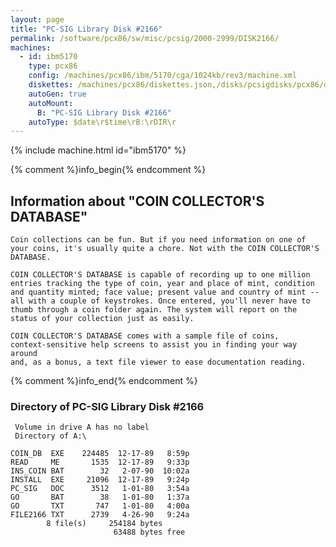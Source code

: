 ```yaml
---
layout: page
title: "PC-SIG Library Disk #2166"
permalink: /software/pcx86/sw/misc/pcsig/2000-2999/DISK2166/
machines:
  - id: ibm5170
    type: pcx86
    config: /machines/pcx86/ibm/5170/cga/1024kb/rev3/machine.xml
    diskettes: /machines/pcx86/diskettes.json,/disks/pcsigdisks/pcx86/diskettes.json
    autoGen: true
    autoMount:
      B: "PC-SIG Library Disk #2166"
    autoType: $date\r$time\rB:\rDIR\r
---
```


{% include machine.html id="ibm5170" %}

{% comment %}info_begin{% endcomment %}

## Information about "COIN COLLECTOR'S DATABASE"

    Coin collections can be fun. But if you need information on one of
    your coins, it's usually quite a chore. Not with the COIN COLLECTOR'S
    DATABASE.
    
    COIN COLLECTOR'S DATABASE is capable of recording up to one million
    entries tracking the type of coin, year and place of mint, condition
    and quantity minted; face value; present value and country of mint --
    all with a couple of keystrokes. Once entered, you'll never have to
    thumb through a coin folder again. The system will report on the
    status of your collection just as easily.
    
    COIN COLLECTOR'S DATABASE comes with a sample file of coins,
    context-sensitive help screens to assist you in finding your way around
    and, as a bonus, a text file viewer to ease documentation reading.
{% comment %}info_end{% endcomment %}


### Directory of PC-SIG Library Disk #2166

     Volume in drive A has no label
     Directory of A:\

    COIN_DB  EXE    224485  12-17-89   8:59p
    READ     ME       1535  12-17-89   9:33p
    INS_COIN BAT        32   2-07-90  10:02a
    INSTALL  EXE     21096  12-17-89   9:24p
    PC_SIG   DOC      3512   1-01-80   3:54a
    GO       BAT        38   1-01-80   1:37a
    GO       TXT       747   1-01-80   4:00a
    FILE2166 TXT      2739   4-26-90   9:24a
            8 file(s)     254184 bytes
                           63488 bytes free
